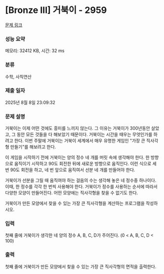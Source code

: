 # [Bronze III] 거북이 - 2959 

[문제 링크](https://www.acmicpc.net/problem/2959) 

### 성능 요약

메모리: 32412 KB, 시간: 32 ms

### 분류

수학, 사칙연산

### 제출 일자

2025년 8월 8일 23:09:32

### 문제 설명

<p>거북이는 이제 어떤 것에도 흥미를 느끼지 않는다. 그 이유는 거북이가 300년동안 살았고, 그 동안 모든 것들을 다 해보았기 때문이다. 거북이는 시간을 때우는 무엇인가를 하려고 한다. 이번 주말에 거북이는 거북이 세계에서 매우 유명한 게임인 "가장 큰 직사각형 만들기"를 해보려고 한다.</p>

<p>이 게임을 시작하기 전에 거북이는 양의 정수 네 개를 머릿 속에 생각해야 한다. 한 방향으로 움직이기 시작하고 90도 회전한 뒤에 새로운 방향으로 움직인다. 이런 식으로 세 번 90도 회전을 하고, 네 번 앞으로 움직여서 선분 네 개를 만들어야 한다.</p>

<p>거북이가 선분을 그릴 때 움직여야 하는 걸음의 수는 생각해 놓은 네 정수중 하나이다. 이때, 한 정수를 각각 한 번씩 사용해야 한다. 거북이가 정수를 사용하는 순서에 따라서 다양한 모양이 만들어진다. 어떤 모양에는 직사각형을 찾을 수 없기도 한다.</p>

<p>거북이가 만든 모양에서 찾을 수 있는 가장 큰 직사각형을 계산하는 프로그램을 작성하시오.</p>

### 입력 

 <p>첫째 줄에 거북이가 생각한 네 양의 정수 A, B, C, D가 주어진다. (0 < A, B, C, D < 100)</p>

### 출력 

 <p>첫째 줄에 거북이가 만든 모양에서 찾을 수 있는 가장 큰 직사각형의 면적을 출력한다.</p>


